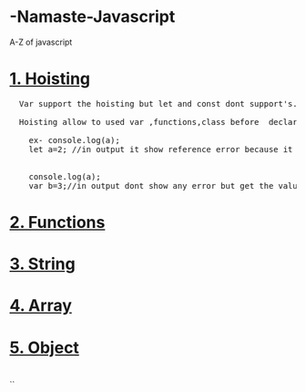 # -Namaste-Javascript

A-Z of javascript

# <a href="Hoisting.js">1. Hoisting</a>

<pre>
  Var support the hoisting but let and const dont support's.`<br>
  Hoisting allow to used var ,functions,class before  declarations`<br>
    ex- console.log(a);
    let a=2; //in output it show reference error because it dont support hoisting in same use case for Const
     <br>
    console.log(a);
    var b=3;//in output dont show any error but get the value is undefined
</pre>

# <a href="functions.js">2. Functions</a>
# <a href="String.js">3. String </a>
# <a href="Array.js">4. Array</a>
# <a href="Object.js">5. Object</a>
# <a href="functions.js"></a>

``
